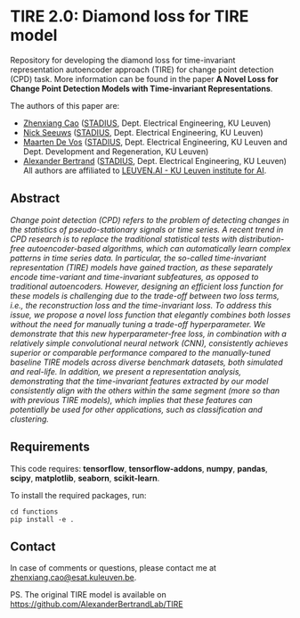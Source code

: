 # TIRE 2.0: Diamond loss for TIRE model
Repository for developing the diamond loss for time-invariant representation autoencoder approach (TIRE) for change point detection (CPD) task. More information can be found in the paper **A Novel Loss for Change Point Detection Models with Time-invariant Representations**.


The authors of this paper are:

- [Zhenxiang Cao](https://www.esat.kuleuven.be/stadius/person.php?id=2380) ([STADIUS](https://www.esat.kuleuven.be/stadius/), Dept. Electrical Engineering, KU Leuven)
- [Nick Seeuws](https://www.esat.kuleuven.be/stadius/person.php?id=2318) ([STADIUS](https://www.esat.kuleuven.be/stadius/), Dept. Electrical Engineering, KU Leuven)
- [Maarten De Vos](https://www.esat.kuleuven.be/stadius/person.php?id=203) ([STADIUS](https://www.esat.kuleuven.be/stadius/), Dept. Electrical Engineering, KU Leuven and Dept. Development and Regeneration, KU Leuven)
- [Alexander Bertrand](https://www.esat.kuleuven.be/stadius/person.php?id=331) ([STADIUS](https://www.esat.kuleuven.be/stadius/), Dept. Electrical Engineering, KU Leuven)
All authors are affiliated to [LEUVEN.AI - KU Leuven institute for AI](https://ai.kuleuven.be).

## Abstract
*Change point detection (CPD) refers to the problem of detecting changes in the statistics of pseudo-stationary signals or time series. A recent trend in CPD research is to replace the traditional statistical tests with distribution-free autoencoder-based algorithms, which can automatically learn complex patterns in time series data. In particular, the so-called time-invariant representation (TIRE) models have gained traction, as these separately encode time-variant and time-invariant subfeatures, as opposed to traditional autoencoders. However, designing an efficient loss function for these models is challenging due to the trade-off between two loss terms, i.e., the reconstruction loss and the time-invariant loss. To address this issue, we propose a novel loss function that elegantly combines both losses without the need for manually tuning a trade-off hyperparameter. We demonstrate that this new hyperparameter-free loss, in combination with a relatively simple convolutional neural network (CNN), consistently achieves superior or comparable performance compared to the manually-tuned baseline TIRE models across diverse benchmark datasets, both simulated and real-life. In addition, we present a representation analysis, demonstrating that the time-invariant features extracted by our model consistently align with the others within the same segment (more so than with previous TIRE models), which implies that these features can potentially be used for other applications, such as classification and clustering.*


## Requirements
This code requires:
**tensorflow**,
**tensorflow-addons**,
**numpy**,
**pandas**,
**scipy**,
**matplotlib**,
**seaborn**,
**scikit-learn**.

To install the required packages, run:

```
cd functions
pip install -e .
```

## Contact
In case of comments or questions, please contact me at <zhenxiang.cao@esat.kuleuven.be>. 

PS. The original TIRE model is available on https://github.com/AlexanderBertrandLab/TIRE
